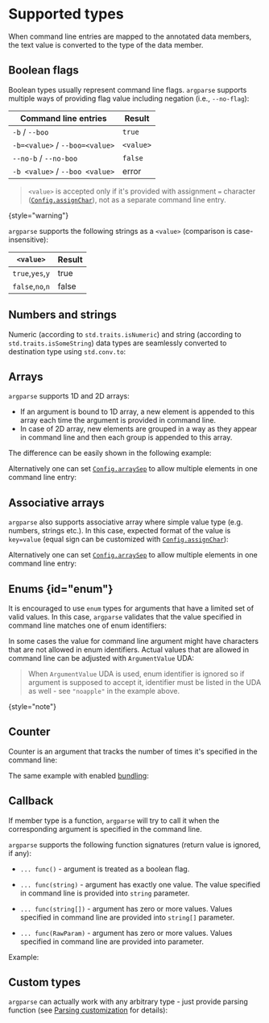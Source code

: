 # Supported types

When command line entries are mapped to the annotated data members, the text value is converted to the type of the
data member.

## Boolean flags

Boolean types usually represent command line flags. `argparse` supports multiple ways of providing flag value including
negation (i.e., `--no-flag`):

| Command line entries           | Result    |
|--------------------------------|-----------|
| `-b` / `--boo`                 | `true`    |
| `-b=<value>` / `--boo=<value>` | `<value>` |
| `--no-b` / `--no-boo`          | `false`   |
| `-b <value>` / `--boo <value>` | error     |

> `<value>` is accepted only if it's provided with assignment `=` character ([`Config.assignChar`](Config.md#assignChar)),
> not as a separate command line entry.
>
{style="warning"}

`argparse` supports the following strings as a `<value>` (comparison is case-insensitive):

| `<value>`        | Result |
|------------------|--------|
| `true`,`yes`,`y` | true   |
| `false`,`no`,`n` | false  |

## Numbers and strings

Numeric (according to `std.traits.isNumeric`) and string (according to `std.traits.isSomeString`) data types are
seamlessly converted to destination type using `std.conv.to`:

<code-block src="code_snippets/types_number_string.d" lang="c++"/>

## Arrays

`argparse` supports 1D and 2D arrays:
- If an argument is bound to 1D array, a new element is appended to this array each time the argument is provided in
command line.
- In case of 2D array, new elements are grouped in a way as they appear in
command line and then each group is appended to this array.

The difference can be easily shown in the following example:

<code-block src="code_snippets/types_array.d" lang="c++"/>

Alternatively one can set [`Config.arraySep`](Config.md#arraySep) to allow multiple elements in one command line entry:

<code-block src="code_snippets/types_array_comma.d" lang="c++"/>

## Associative arrays

`argparse` also supports associative array where simple value type (e.g. numbers, strings etc.). In this case, expected
format of the value is `key=value` (equal sign can be customized with [`Config.assignChar`](Config.md#assignChar)):

<code-block src="code_snippets/types_assoc_array.d" lang="c++"/>

Alternatively one can set [`Config.arraySep`](Config.md#arraySep) to allow multiple elements in one command line entry:

<code-block src="code_snippets/types_assoc_array_comma.d" lang="c++"/>

## Enums {id="enum"}

It is encouraged to use `enum` types for arguments that have a limited set of valid values. In this case, `argparse`
validates that the value specified in command line matches one of enum identifiers:

<code-block src="code_snippets/types_enum.d" lang="c++"/>

In some cases the value for command line argument might have characters that are not allowed in enum identifiers.
Actual values that are allowed in command line can be adjusted with `ArgumentValue` UDA:

<code-block src="code_snippets/types_enum_custom_values.d" lang="c++"/>

> When `ArgumentValue` UDA is used, enum identifier is ignored so if argument is supposed to accept it, identifier
> must be listed in the UDA as well - see `"noapple"` in the example above.
>
{style="note"}

## Counter

Counter is an argument that tracks the number of times it's specified in the command line:

<code-block src="code_snippets/types_counter.d" lang="c++"/>

The same example with enabled [bundling](Arguments-bundling.md):

<code-block src="code_snippets/types_counter_bundling.d" lang="c++"/>

## Callback

If member type is a function, `argparse` will try to call it when the corresponding argument is specified in the
command line.

`argparse` supports the following function signatures (return value is ignored, if any):

- `... func()` - argument is treated as a boolean flag.

- `... func(string)` - argument has exactly one value. The value specified in command line is provided into `string` parameter.

- `... func(string[])` - argument has zero or more values. Values specified in command line are provided into `string[]` parameter.

- `... func(RawParam)` - argument has zero or more values. Values specified in command line are provided into parameter.

Example:

<code-block src="code_snippets/types_function.d" lang="c++"/>

## Custom types

`argparse` can actually work with any arbitrary type - just provide parsing function (see [Parsing customization](Parsing-customization.md#Parse)
for details):

<code-block src="code_snippets/types_custom.d" lang="c++"/>
